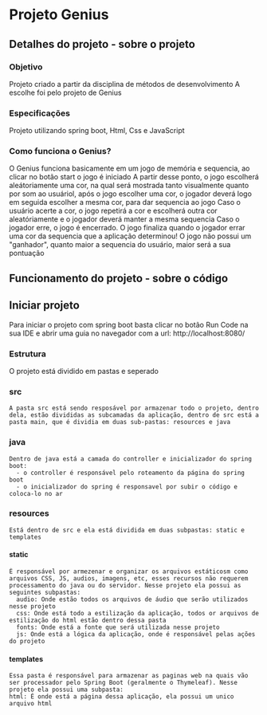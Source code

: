 # Projeto Genius 

## Detalhes do projeto - sobre o projeto

### Objetivo
  Projeto criado a partir da disciplina de métodos de desenvolvimento
  A escolhe foi pelo projeto de Genius

### Especificações
  Projeto utilizando spring boot, Html, Css e JavaScript

### Como funciona o Genius?
  O Genius funciona basicamente em um jogo de memória e sequencia, ao clicar no botão start o jogo é iniciado
  A partir desse ponto, o jogo escolherá aleátoriamente uma cor, na qual será mostrada tanto visualmente quanto por som ao usuáriol, após o jogo escolher uma cor, o jogador deverá logo em seguida escolher a mesma cor, para dar sequencia ao jogo
  Caso o usuário acerte a cor, o jogo repetirá a cor e escolherá outra cor aleatóriamente e o jogador deverá manter a mesma sequencia
  Caso o jogador erre, o jogo é encerrado.
  O jogo finaliza quando o jogador errar uma cor da sequencia que a aplicação determinou!
  O jogo não possui um "ganhador", quanto maior a sequencia do usuário, maior será a sua pontuação

## Funcionamento do projeto - sobre o código

## Iniciar projeto
  Para iniciar o projeto com spring boot basta clicar no botão Run Code na sua IDE e abrir uma guia no navegador com a url: http://localhost:8080/

### Estrutura
  O projeto está dividido em pastas e seperado 
  
  ### src
    A pasta src está sendo resposável por armazenar todo o projeto, dentro dela, estão divididas as subcamadas da aplicação, dentro de src está a pasta main, que é dividia em duas sub-pastas: resources e java

  ### java
    Dentro de java está a camada do controller e inicializador do spring boot:
      - o controller é responsável pelo roteamento da página do spring boot 
      - o inicializador do spring é responsavel por subir o código e coloca-lo no ar
  
  ### resources
    Está dentro de src e ela está dividida em duas subpastas: static e templates

  #### static
    É responsável por armezenar e organizar os arquivos estáticosm como arquivos CSS, JS, audios, imagens, etc, esses recursos não requerem processamento do java ou do servidor. Nesse projeto ela possui as seguintes subpastas:
      audio: Onde estão todos os arquivos de áudio que serão utilizados nesse projeto
      css: Onde está todo a estilização da aplicação, todos or arquivos de estilização do html estão dentro dessa pasta
      fonts: Onde está a fonte que será utilizada nesse projeto
      js: Onde está a lógica da aplicação, onde é responsável pelas ações do projeto

  #### templates
    Essa pasta é responsável para armazenar as paginas web na quais vão ser processador pelo Spring Boot (geralmente o Thymeleaf). Nesse projeto ela possui uma subpasta:
    html: É onde está a página dessa aplicação, ela possui um unico arquivo html
